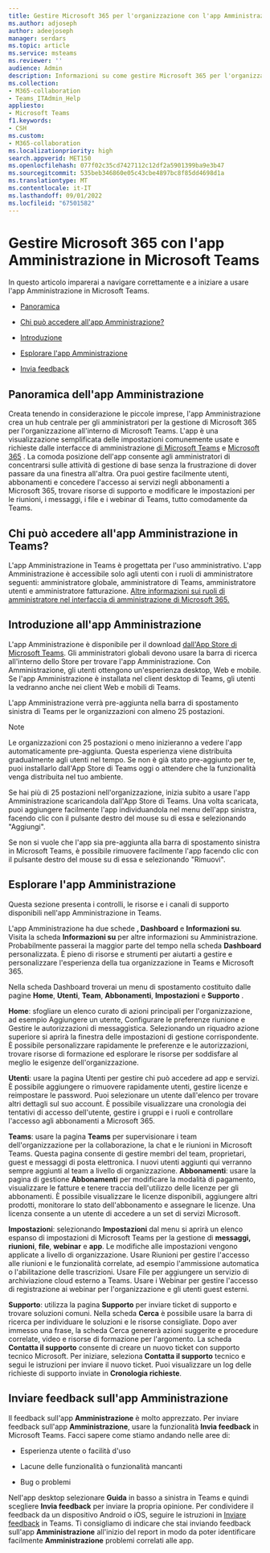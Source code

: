 ```yaml
---
title: Gestire Microsoft 365 per l'organizzazione con l'app Amministrazione in Microsoft Teams
ms.author: adjoseph
author: adeejoseph
manager: serdars
ms.topic: article
ms.service: msteams
ms.reviewer: ''
audience: Admin
description: Informazioni su come gestire Microsoft 365 per l'organizzazione direttamente dall'app Amministrazione in Microsoft Teams
ms.collection:
- M365-collaboration
- Teams_ITAdmin_Help
appliesto:
- Microsoft Teams
f1.keywords:
- CSH
ms.custom:
- M365-collaboration
ms.localizationpriority: high
search.appverid: MET150
ms.openlocfilehash: 077f02c35cd7427112c12df2a5901399ba9e3b47
ms.sourcegitcommit: 535beb346860e05c43cbe4897bc8f85dd4698d1a
ms.translationtype: MT
ms.contentlocale: it-IT
ms.lasthandoff: 09/01/2022
ms.locfileid: "67501582"
---
```

# <a name="manage-microsoft-365-with-the-admin-app-in-microsoft-teams"></a>Gestire Microsoft 365 con l'app Amministrazione in Microsoft Teams

In questo articolo imparerai a navigare correttamente e a iniziare a usare l'app Amministrazione in Microsoft Teams.

- [Panoramica](#overview-of-the-admin-app)

- [Chi può accedere all'app Amministrazione?](#who-can-access-the-admin-app-in-teams)

- [Introduzione](#get-started-with-the-admin-app)

- [Esplorare l'app Amministrazione](#navigate-the-admin-app)

- [Invia feedback](#give-feedback-on-the-admin-app)

## <a name="overview-of-the-admin-app"></a>Panoramica dell'app Amministrazione

Creata tenendo in considerazione le piccole imprese, l'app Amministrazione crea un hub centrale per gli amministratori per la gestione di Microsoft 365 per l'organizzazione all'interno di Microsoft Teams.  L'app è una visualizzazione semplificata delle impostazioni comunemente usate e richieste dalle interfacce di amministrazione [di Microsoft Teams](https://go.microsoft.com/fwlink/p/?linkid=2024339) e [Microsoft 365](https://go.microsoft.com/fwlink/p/?linkid=2024339) .  La comoda posizione dell'app consente agli amministratori di concentrarsi sulle attività di gestione di base senza la frustrazione di dover passare da una finestra all'altra. Ora puoi gestire facilmente utenti, abbonamenti e concedere l'accesso ai servizi negli abbonamenti a Microsoft 365, trovare risorse di supporto e modificare le impostazioni per le riunioni, i messaggi, i file e i webinar di Teams, tutto comodamente da Teams.

## <a name="who-can-access-the-admin-app-in-teams"></a>Chi può accedere all'app Amministrazione in Teams?

L'app Amministrazione in Teams è progettata per l'uso amministrativo. L'app Amministrazione è accessibile solo agli utenti con i ruoli di amministratore seguenti: amministratore globale, amministratore di Teams, amministratore utenti e amministratore fatturazione. [Altre informazioni sui ruoli di amministratore nel interfaccia di amministrazione di Microsoft 365.](/microsoft-365/admin/add-users/about-admin-roles) 

## <a name="get-started-with-the-admin-app"></a>Introduzione all'app Amministrazione

L'app Amministrazione è disponibile per il download [dall'App Store di Microsoft Teams](https://aka.ms/TeamsClientAdminApp). Gli amministratori globali devono usare la barra di ricerca all'interno dello Store per trovare l'app Amministrazione. Con Amministrazione, gli utenti ottengono un'esperienza desktop, Web e mobile. Se l'app Amministrazione è installata nel client desktop di Teams, gli utenti la vedranno anche nei client Web e mobili di Teams.

L'app Amministrazione verrà pre-aggiunta nella barra di spostamento sinistra di Teams per le organizzazioni con almeno 25 postazioni.

> [!NOTE]
> Le organizzazioni con 25 postazioni o meno inizieranno a vedere l'app automaticamente pre-aggiunta. Questa esperienza viene distribuita gradualmente agli utenti nel tempo. Se non è già stato pre-aggiunto per te, puoi installarlo dall'App Store di Teams oggi o attendere che la funzionalità venga distribuita nel tuo ambiente.

Se hai più di 25 postazioni nell'organizzazione, inizia subito a usare l'app Amministrazione scaricandola dall'App Store di Teams. Una volta scaricata, puoi aggiungere facilmente l'app individuandola nel menu dell'app sinistra, facendo clic con il pulsante destro del mouse su di essa e selezionando "Aggiungi".
  
Se non si vuole che l'app sia pre-aggiunta alla barra di spostamento sinistra in Microsoft Teams, è possibile rimuovere facilmente l'app facendo clic con il pulsante destro del mouse su di essa e selezionando "Rimuovi".

## <a name="navigate-the-admin-app"></a>Esplorare l'app Amministrazione

Questa sezione presenta i controlli, le risorse e i canali di supporto disponibili nell'app Amministrazione in Teams.

L'app Amministrazione ha due schede **, Dashboard** e **Informazioni su**. Visita la scheda **Informazioni su** per altre informazioni su Amministrazione. Probabilmente passerai la maggior parte del tempo nella scheda **Dashboard** personalizzata. È pieno di risorse e strumenti per aiutarti a gestire e personalizzare l'esperienza della tua organizzazione in Teams e Microsoft 365.

Nella scheda Dashboard troverai un menu di spostamento costituito dalle pagine **Home**, **Utenti**, **Team**, **Abbonamenti**, **Impostazioni** e **Supporto** .

**Home**: sfogliare un elenco curato di azioni principali per l'organizzazione, ad esempio Aggiungere un utente, Configurare le preferenze riunione e Gestire le autorizzazioni di messaggistica. Selezionando un riquadro azione superiore si aprirà la finestra delle impostazioni di gestione corrispondente. È possibile personalizzare rapidamente le preferenze e le autorizzazioni, trovare risorse di formazione ed esplorare le risorse per soddisfare al meglio le esigenze dell'organizzazione.  

**Utenti**: usare la pagina Utenti per gestire chi può accedere ad app e servizi. È possibile aggiungere o rimuovere rapidamente utenti, gestire licenze e reimpostare le password. Puoi selezionare un utente dall'elenco per trovare altri dettagli sul suo account. È possibile visualizzare una cronologia dei tentativi di accesso dell'utente, gestire i gruppi e i ruoli e controllare l'accesso agli abbonamenti a Microsoft 365.

**Teams**: usare la pagina **Teams** per supervisionare i team dell'organizzazione per la collaborazione, la chat e le riunioni in Microsoft Teams. Questa pagina consente di gestire membri del team, proprietari, guest e messaggi di posta elettronica. I nuovi utenti aggiunti qui verranno sempre aggiunti al team a livello di organizzazione.
**Abbonamenti**: usare la pagina di gestione **Abbonamenti** per modificare la modalità di pagamento, visualizzare le fatture e tenere traccia dell'utilizzo delle licenze per gli abbonamenti. È possibile visualizzare le licenze disponibili, aggiungere altri prodotti, monitorare lo stato dell'abbonamento e assegnare le licenze. Una licenza consente a un utente di accedere a un set di servizi Microsoft.

**Impostazioni**: selezionando **Impostazioni** dal menu si aprirà un elenco espanso di impostazioni di Microsoft Teams per la gestione di **messaggi,** **riunioni**, **file**, **webinar** e **app**. Le modifiche alle impostazioni vengono applicate a livello di organizzazione. Usare Riunioni per gestire l'accesso alle riunioni e le funzionalità correlate, ad esempio l'ammissione automatica o l'abilitazione delle trascrizioni. Usare File per aggiungere un servizio di archiviazione cloud esterno a Teams. Usare i Webinar per gestire l'accesso di registrazione ai webinar per l'organizzazione e gli utenti guest esterni.

**Supporto**: utilizza la pagina **Supporto** per inviare ticket di supporto e trovare soluzioni comuni. Nella scheda **Cerca** è possibile usare la barra di ricerca per individuare le soluzioni e le risorse consigliate. Dopo aver immesso una frase, la scheda Cerca genererà azioni suggerite e procedure correlate, video e risorse di formazione per l'argomento. La scheda **Contatta il supporto** consente di creare un nuovo ticket con supporto tecnico Microsoft. Per iniziare, seleziona **Contatta il supporto** tecnico e segui le istruzioni per inviare il nuovo ticket. Puoi visualizzare un log delle richieste di supporto inviate in **Cronologia richieste**.

## <a name="give-feedback-on-the-admin-app"></a>Inviare feedback sull'app Amministrazione

Il feedback sull'app **Amministrazione** è molto apprezzato. Per inviare feedback sull'app **Amministrazione**, usare la funzionalità **Invia feedback** in Microsoft Teams. Facci sapere come stiamo andando nelle aree di:

- Esperienza utente o facilità d'uso

- Lacune delle funzionalità o funzionalità mancanti

- Bug o problemi

Nell'app desktop selezionare **Guida**   in basso a sinistra in Teams e quindi scegliere **Invia feedback** per inviare la propria opinione. Per condividere il feedback da un dispositivo Android o iOS, seguire le istruzioni in [Inviare feedback](https://support.microsoft.com/office/give-feedback-in-teams-c0fb6297-22af-4db5-b19b-69e0a6720927#ID0EBBD=Desktop) in Teams. Ti consigliamo di indicare che stai inviando feedback sull'app **Amministrazione** all'inizio del report in modo da poter identificare facilmente **Amministrazione** problemi correlati alle app.
